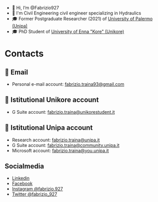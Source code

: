 - 👋 Hi, I’m @Fabrizio927
- 👷 I'm Civil Engineering civil engineer specializing in Hydraulics
- 🎓 Former Postgraduate Researcher (2021) of [University of Palermo (Unipa)](https://www.unipa.it/)
- 🎓 PhD Student of [University of Enna "Kore" (Unikore)](https://unikore.it/)
<!---- 👀 I’m interested in ...
- 🌱 I’m currently learning ...
- 💞️ I’m looking to collaborate on ...
- 📫 How to reach me ...--->

# Contacts

## 📧 Email 
- Personal e-mail account: [fabrizio.traina93@gmail.com](mailto:fabrizio.traina93@gmail.com)

## 📧 Istitutional Unikore account
- G Suite account: [fabrizio.traina@unikorestudent.it](mailto:fabrizio.traina@unikorestudent.it) 

## 📧 Istitutional Unipa account
- Research account: [fabrizio.traina@unipa.it](mailto:fabrizio.traina@unipa.it) 
- G Suite account: [fabrizio.traina@community.unipa.it](mailto:fabrizio.traina@community.unipa.it) 
- Microsoft account: [fabrizio.traina@you.unipa.it](mailto:fabrizio.traina@you.unipa.it)

## Socialmedia
- [Linkedin](https://www.linkedin.com/in/fabrizio-traina-994a22160)
- [Facebook](https://www.facebook.com/fabrizio.traina.5/)
- [Instagram @fabrizio.927](https://www.instagram.com/fabrizio.927/)
- [Twitter @fabrizio_927](https://twitter.com/fabrizio_927)

<!---
Fabrizio927/Fabrizio927 is a ✨ special ✨ repository because its `README.md` (this file) appears on your GitHub profile.
You can click the Preview link to take a look at your changes.
--->
